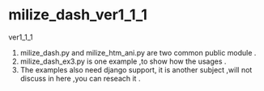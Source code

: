 # milize_dash_ver1_1_1
ver1_1_1

1. milize_dash.py   and milize_htm_ani.py are two common public module .
2. milize_dash_ex3.py is one example ,to show how the usages .
3. The examples also need django support, it is another subject ,will not discuss in here ,you can reseach it .
